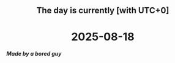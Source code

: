 <h2 align=center>The day is currently [with UTC+0]</h2>
<h1 align=center><!--TIME BEGIN-->2025-08-18<!--TIME END--></h1>
<h5>Made by a bored guy</h5>
